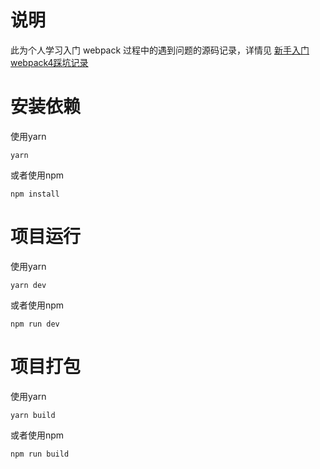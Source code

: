 # 说明
此为个人学习入门 webpack 过程中的遇到问题的源码记录，详情见 [新手入门webpack4踩坑记录](https://juejin.cn/post/6905300227889201159)
# 安装依赖
使用yarn
```
yarn
```
或者使用npm
```
npm install
```

# 项目运行
使用yarn
```
yarn dev
```
或者使用npm
```
npm run dev
```

# 项目打包
使用yarn
```
yarn build
```
或者使用npm
```
npm run build
```
